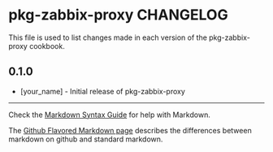 # pkg-zabbix-proxy CHANGELOG

This file is used to list changes made in each version of the pkg-zabbix-proxy cookbook.

## 0.1.0
- [your_name] - Initial release of pkg-zabbix-proxy

- - -
Check the [Markdown Syntax Guide](http://daringfireball.net/projects/markdown/syntax) for help with Markdown.

The [Github Flavored Markdown page](http://github.github.com/github-flavored-markdown/) describes the differences between markdown on github and standard markdown.
